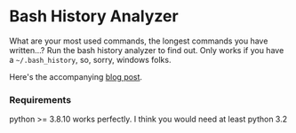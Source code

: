 # Bash History Analyzer
What are your most used commands, the longest commands you have written...? Run the bash history analyzer to find out. Only works if you have a `~/.bash_history`, so, sorry, windows folks.

Here's the accompanying [blog post](https://unfooling.com/analyzing-my-11k-bash-commands/).

### Requirements
python >= 3.8.10 works perfectly. I think you would need at least python 3.2

